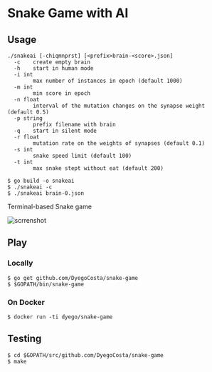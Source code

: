 # Snake Game with AI

## Usage

```
./snakeai [-chiqmnprst] [<prefix>brain-<score>.json]
  -c    create empty brain
  -h    start in human mode
  -i int
        max number of instances in epoch (default 1000)
  -m int
        min score in epoch
  -n float
        interval of the mutation changes on the synapse weight (default 0.5)
  -p string
        prefix filename with brain
  -q    start in silent mode
  -r float
        mutation rate on the weights of synapses (default 0.1)
  -s int
        snake speed limit (default 100)
  -t int
        max snake stept without eat (default 200)
```

```
$ go build -o snakeai
$ ./snakeai -c
$ ./snakeai brain-0.json
```

Terminal-based Snake game

![scrrenshot](http://i.imgur.com/pHf4fjt.gif)

## Play

### Locally

```
$ go get github.com/DyegoCosta/snake-game
$ $GOPATH/bin/snake-game
```

### On Docker

```
$ docker run -ti dyego/snake-game
```

## Testing

```
$ cd $GOPATH/src/github.com/DyegoCosta/snake-game
$ make
```
